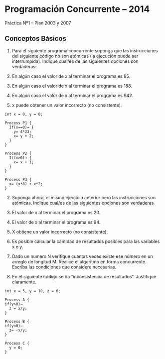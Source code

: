 Programación Concurrente – 2014
===============================
Práctica Nº1 – Plan 2003 y 2007

Conceptos Básicos
-----------------


1. Para el siguiente programa concurrente suponga que las instrucciones del
siguiente código no son atómicas (la ejecución puede ser interrumpida). Indique
cual/es de las siguientes opciones son verdaderas:

  1. En algún caso el valor de x al terminar el programa es 95.
  2. En algún caso el valor de x al terminar el programa es 188.
  3. En algún caso el valor de x al terminar el programa es 942.
  4. x puede obtener un valor incorrecto (no consistente).


  ```
  int x = 0, y = 0;

  Process P1 {
    If(x==0)→ {
      y= 4*23;
      x= y + 2;
    }
  }

  Process P2 {
    If(x>0)→ {
      x= x + 1;
    }￼
  }

  Process P3 {
    x= (x*8) + x*2;
  }

  ```


2. Suponga ahora, el mismo ejercicio anterior pero las instrucciones son
atómicas. Indique cual/es de las siguientes opciones son verdaderas

  1. El valor de x al terminar el programa es 20.
  2. El valor de x al terminar el programa es 94.
  3. X obtiene un valor incorrecto (no consistente).
  4. Es posible calcular la cantidad de resultados posibles para las variables x e y.

3. Dado un numero N verifique cuantas veces existe ese número en un arreglo de
longitud M. Realice el algoritmo en forma concurrente. Escriba las condiciones
que considere necesarias.

4. En el siguiente código se da “inconsistencia de resultados”. Justifique
claramente.

  ```
  int x = 5, y = 10, z = 0;

  Process A {
  if(y>0)→
    z = x/y;
  }

  Process B {
  if(y<0)→
    z= -x/y;
  }

  Process C {
    y = 0;
  }
  ```
